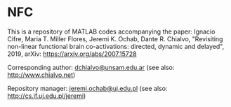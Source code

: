 # NFC
This is a repository of MATLAB codes accompanying the paper:
Ignacio Cifre, Maria T. Miller Flores, Jeremi K. Ochab, Dante R. Chialvo, "Revisiting non-linear functional brain co-activations: directed, dynamic and delayed", 2019, arXiv: https://arxiv.org/abs/2007.15728

Corresponding author: dchialvo@unsam.edu.ar (see also: http://www.chialvo.net)

Repository manager: jeremi.ochab@uj.edu.pl (see also: http://cs.if.uj.edu.pl/jeremi)
